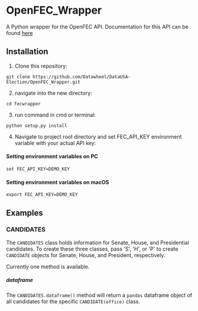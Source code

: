 # OpenFEC_Wrapper
A Python wrapper for the OpenFEC API. Documentation for this API can be found [here](https://api.open.fec.gov/developers)

## Installation

 1. Clone this repository:
```
git clone https://github.com/Datawheel/DataUSA-Election/OpenFEC_Wrapper.git
```

 2. navigate into the new directory:
```
cd fecwrapper
```

 3. run command in cmd or terminal:
```
python setup.py install
```

 4. Navigate to project root directory and set FEC_API_KEY environment variable with your actual API key:
 #### Setting environment variables on PC
```
set FEC_API_KEY=DEMO_KEY
```
#### Setting environment variables on macOS
```
export FEC_API_KEY=DEMO_KEY
```

## Examples

### CANDIDATES

The `CANDIDATES` class holds information for Senate, House, and Presidential candidates. To create these three classes, pass 'S', 'H', or 'P' to create `CANDIDATE` objects for Senate, House, and President, respectively.

Currently one method is available.

##### dataframe
The `CANDIDATES.dataframe()` method will return a `pandas` dataframe object of all candidates for the specific `CANDIDATE(office)` class.
